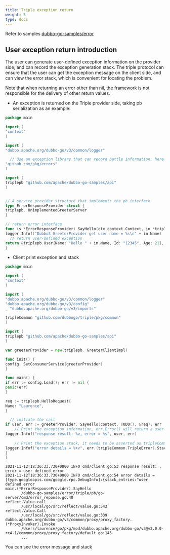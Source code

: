 ```yaml
---
title: Triple exception return
weight: 5
type: docs
---
```


Refer to samples [dubbo-go-samples/error](https://github.com/apache/dubbo-go-samples/tree/master/error)

## User exception return introduction

The user can generate user-defined exception information on the provider side, and can record the exception generation stack. The triple protocol can ensure that the user can get the exception message on the client side, and can view the error stack, which is convenient for locating the problem.

Note that when returning an error other than nil, the framework is not responsible for the delivery of other return values.

- An exception is returned on the Triple provider side, taking pb serialization as an example:

```go
package main

import (
"context"
)

import (
"dubbo.apache.org/dubbo-go/v3/common/logger"

  // Use an exception library that can record battle information, here we take "github.com/pkg/errors" as an example
"github.com/pkg/errors"
)

import (
triplepb "github.com/apache/dubbo-go-samples/api"
)


// A service provider structure that implements the pb interface
type ErrorResponseProvider struct {
triplepb. UnimplementedGreeterServer
}

// return error interface
func (s *ErrorResponseProvider) SayHello(ctx context.Context, in *triplepb.HelloRequest) (*triplepb.User, error) {
logger.Infof("Dubbo3 GreeterProvider get user name = %s\n" + in.Name)
  // return user-defined exception
return &triplepb.User{Name: "Hello " + in.Name, Id: "12345", Age: 21}, errors.New("user defined error")
}

```



- Client print exception and stack

```go
package main

import (
"context"
)

import (
"dubbo.apache.org/dubbo-go/v3/common/logger"
"dubbo.apache.org/dubbo-go/v3/config"
_ "dubbo.apache.org/dubbo-go/v3/imports"

tripleCommon "github.com/dubbogo/triple/pkg/common"
)

import (
triplepb "github.com/apache/dubbo-go-samples/api"
)

var greeterProvider = new(triplepb. GreeterClientImpl)

func init() {
config. SetConsumerService(greeterProvider)
}

func main() {
if err := config.Load(); err != nil {
panic(err)
}

req := triplepb.HelloRequest{
Name: "Laurence",
}

  // initiate the call
if user, err := greeterProvider. SayHello(context. TODO(), &req); err != nil {
    // Print the exception information, err.Error() will return a user-defined message, namely user defined error
logger.Infof("response result: %v, error = %s", user, err)
    
    // Print the exception stack, it needs to be asserted as tripleCommon.TripleError
logger.Infof("error details = %+v", err.(tripleCommon.TripleError).Stacks())
}
}

```

```text
2021-11-12T18:36:33.730+0800 INFO cmd/client.go:53 response result: , error = user defined error
2021-11-12T18:36:33.730+0800 INFO cmd/client.go:54 error details = [type.googleapis.com/google.rpc.DebugInfo]:{stack_entries:"user defined error
main.(*ErrorResponseProvider).SayHello
       /dubbo-go-samples/error/triple/pb/go-server/cmd/error_reponse.go:40
reflect.Value.call
       /usr/local/go/src/reflect/value.go:543
reflect.Value.Call
       /usr/local/go/src/reflect/value.go:339
dubbo.apache.org/dubbo-go/v3/common/proxy/proxy_factory.(*ProxyInvoker).Invoke
       /Users/laurence/go/pkg/mod/dubbo.apache.org/dubbo-go/v3@v3.0.0-rc4-1/common/proxy/proxy_factory/default.go:145
       ...

```

You can see the error message and stack
